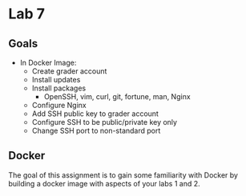 # Lab 7

## Goals

* In Docker Image:
    * Create grader account
    * Install updates
    * Install packages
        * OpenSSH, vim, curl, git, fortune, man, Nginx
    * Configure Nginx
    * Add SSH public key to grader account
    * Configure SSH to be public/private key only
    * Change SSH port to non-standard port

## Docker

The goal of this assignment is to gain some familiarity with Docker by building a docker image with aspects of your labs 1 and 2. 